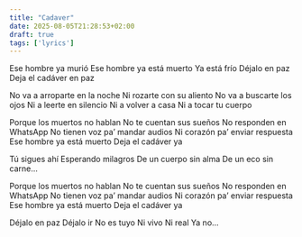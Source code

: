 ```yaml
---
title: "Cadaver"
date: 2025-08-05T21:28:53+02:00
draft: true
tags: ['lyrics']
---
```


Ese hombre ya murió
Ese hombre ya está muerto
Ya está frío
Déjalo en paz
Deja el cadáver en paz

No va a arroparte en la noche
Ni rozarte con su aliento
No va a buscarte los ojos
Ni a leerte en silencio
Ni a volver a casa
Ni a tocar tu cuerpo

Porque los muertos no hablan
No te cuentan sus sueños
No responden en WhatsApp
No tienen voz pa’ mandar audios
Ni corazón pa’ enviar respuesta
Ese hombre ya está muerto
Deja el cadáver ya

Tú sigues ahí
Esperando milagros
De un cuerpo sin alma
De un eco sin carne…

Porque los muertos no hablan
No te cuentan sus sueños
No responden en WhatsApp
No tienen voz pa’ mandar audios
Ni corazón pa’ enviar respuesta
Ese hombre ya está muerto
Deja el cadáver ya

Déjalo en paz
Déjalo ir
No es tuyo
Ni vivo
Ni real
Ya no…
